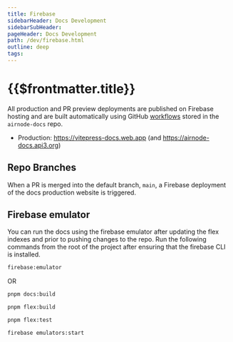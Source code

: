 ```yaml
---
title: Firebase
sidebarHeader: Docs Development
sidebarSubHeader:
pageHeader: Docs Development
path: /dev/firebase.html
outline: deep
tags:
---
```


<PageHeader/>

# {{$frontmatter.title}}

All production and PR preview deployments are published on Firebase hosting and
are built automatically using GitHub
[workflows](https://github.com/api3dao/airnode-docs/tree/main/.github/workflows)
stored in the `airnode-docs` repo.

- Production: https://vitepress-docs.web.app (and https://airnode-docs.api3.org)

## Repo Branches

When a PR is merged into the default branch, `main`, a Firebase deployment of
the docs production website is triggered.

## Firebase emulator

You can run the docs using the firebase emulator after updating the flex indexes
and prior to pushing changes to the repo. Run the following commands from the
root of the project after ensuring that the firebase CLI is installed.

```sh
firebase:emulator
```

OR

```sh
pnpm docs:build

pnpm flex:build

pnpm flex:test

firebase emulators:start
```
